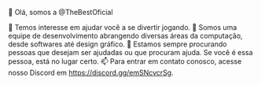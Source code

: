 👋 Olá, somos a @TheBestOficial

👀 Temos interesse em ajudar você a se divertir jogando.
🌱 Somos uma equipe de desenvolvimento abrangendo diversas áreas da computação, desde softwares até design gráfico.
💞️ Estamos sempre procurando pessoas que desejam ser ajudadas ou que procuram ajuda. Se você é essa pessoa, está no lugar certo.
📫 Para entrar em contato conosco, acesse nosso Discord em https://discord.gg/emSNcvcrSg.
